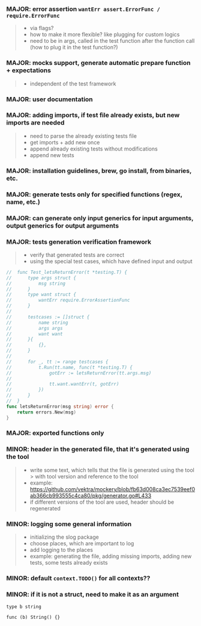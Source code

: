 ### MAJOR: error assertion `wantErr assert.ErrorFunc / require.ErrorFunc`

> - via flags?
> - how to make it more flexible? like plugging for custom logics
> - need to be in args, called in the test function after the function call (how to plug it in the test function?)

### MAJOR: mocks support, generate automatic prepare function + expectations

> - independent of the test framework

### MAJOR: user documentation

### MAJOR: adding imports, if test file already exists, but new imports are needed

> - need to parse the already existing tests file
> - get imports + add new once
> - append already existing tests without modifications
> - append new tests

### MAJOR: installation guidelines, brew, go install, from binaries, etc.

### MAJOR: generate tests only for specified functions (regex, name, etc.)

### MAJOR: can generate only input generics for input arguments, output generics for output arguments

### MAJOR: tests generation verification framework

> - verify that generated tests are correct
> - using the special test cases, which have defined input and output

```go
//	func Test_letsReturnError(t *testing.T) {
//		type args struct {
//			msg string
//		}
//		type want struct {
//			wantErr require.ErrorAssertionFunc
//		}
//
//		testcases := []struct {
//			name string
//			args args
//			want want
//		}{
//			{},
//		}
//
//		for _, tt := range testcases {
//			t.Run(tt.name, func(t *testing.T) {
//				gotErr := letsReturnError(tt.args.msg)
//
//				tt.want.wantErr(t, gotErr)
//			})
//		}
//	}
func letsReturnError(msg string) error {
	return errors.New(msg)
}
```

### MAJOR: exported functions only

### MINOR: header in the generated file, that it's generated using the tool

> - write some text, which tells that the file is generated using the tool
    > with tool version and reference to the tool
> - example: https://github.com/vektra/mockery/blob/fb63d008ca3ec7539eef0ab366cb993555c4ca80/pkg/generator.go#L433
> - if different versions of the tool are used, header should be regenerated

### MINOR: logging some general information

> - initializing the slog package
> - choose places, which are important to log
> - add logging to the places
> - example: generating the file, adding missing imports, adding new tests, some tests already exists

### MINOR: default `context.TODO()` for all contexts??

### MINOR: if it is not a struct, need to make it as an argument

```golang
type b string

func (b) String() {}
```
